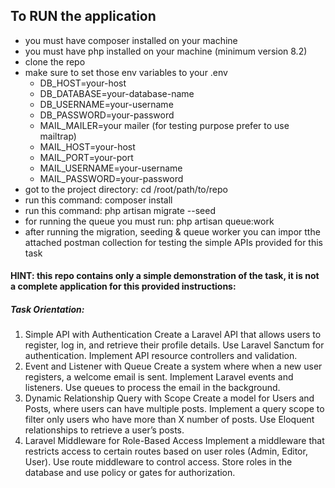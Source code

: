 ## To RUN the application

-   you must have composer installed on your machine
-   you must have php installed on your machine (minimum version 8.2)
-   clone the repo
-   make sure to set those env variables to your .env
    -   DB_HOST=your-host
    -   DB_DATABASE=your-database-name
    -   DB_USERNAME=your-username
    -   DB_PASSWORD=your-password
    -   MAIL_MAILER=your mailer (for testing purpose prefer to use mailtrap)
    -   MAIL_HOST=your-host
    -   MAIL_PORT=your-port
    -   MAIL_USERNAME=your-username
    -   MAIL_PASSWORD=your-password
-   got to the project directory: cd /root/path/to/repo
-   run this command: composer install
-   run this command: php artisan migrate --seed
-   for running the queue you must run: php artisan queue:work
-   after running the migration, seeding & queue worker you can impor tthe attached postman collection for testing the simple APIs provided for this task

#### HINT: this repo contains only a simple demonstration of the task, it is not a complete application for this provided instructions:

##### Task Orientation:

1. Simple API with Authentication
   Create a Laravel API that allows users to register, log in, and retrieve their profile details.
   Use Laravel Sanctum for authentication.
   Implement API resource controllers and validation.
2. Event and Listener with Queue
   Create a system where when a new user registers, a welcome email is sent.
   Implement Laravel events and listeners.
   Use queues to process the email in the background.
3. Dynamic Relationship Query with Scope
   Create a model for Users and Posts, where users can have multiple posts.
   Implement a query scope to filter only users who have more than X number of posts.
   Use Eloquent relationships to retrieve a user’s posts.
4. Laravel Middleware for Role-Based Access
   Implement a middleware that restricts access to certain routes based on user roles (Admin, Editor, User).
   Use route middleware to control access.
   Store roles in the database and use policy or gates for authorization.
